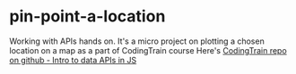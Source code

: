 # pin-point-a-location
Working with APIs hands on. It's a micro project on plotting a chosen location on a map as a part of CodingTrain course
Here's [CodingTrain repo on github - Intro to data APIs in JS](https://github.com/CodingTrain/Intro-to-Data-APIs-JS)

